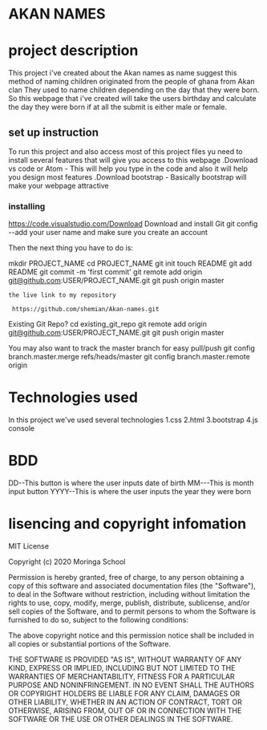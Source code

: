 # AKAN NAMES

# project description
   This project i've created about the Akan names
   as name suggest this method of naming children originated from the people of ghana from Akan clan
   They used to name children depending on the day that they were born.
   So this webpage that i've created will take the users  birthday and calculate the day they were born
   if at all the submit is either male or female.
   
## set up instruction
To run this project and also access most of this project files yu need to install several features that will give you access 
to this webpage
  .Download vs code or Atom - This will help you type in the code and also it will help you design most features
  .Download bootstrap - Basically bootstrap will make your webpage attractive 
  ### installing
 https://code.visualstudio.com/Download
  Download and install Git
  git config --add your user name and make sure you create an account 
  
  Then the next thing you have to do is:
  
  mkdir PROJECT_NAME
  cd PROJECT_NAME
  git init
  touch README
  git add README
  git commit -m 'first commit'
  git remote add origin git@github.com:USER/PROJECT_NAME.git
  git push origin master
    
    the live link to my repository
    
     https://github.com/shemian/Akan-names.git
     
     
Existing Git Repo?
  cd existing_git_repo
  git remote add origin git@github.com:USER/PROJECT_NAME.git
  git push origin master

You may also want to track the master branch for easy pull/push
  git config branch.master.merge refs/heads/master
  git config branch.master.remote origin
  
  # Technologies used
  In this project we've used several technologies
       1.css
       2.html
       3.bootstrap
       4.js console
        
  # BDD
  DD--This button is where the user inputs date of birth
  MM---This is month input button
  YYYY--This is where the user inputs the year they were born
       
  # lisencing and copyright infomation
  MIT License

Copyright (c) 2020 Moringa School

Permission is hereby granted, free of charge, to any person obtaining a copy of this software and associated documentation files (the "Software"), to deal in the Software without restriction, including without limitation the rights to use, copy, modify, merge, publish, distribute, sublicense, and/or sell copies of the Software, and to permit persons to whom the Software is furnished to do so, subject to the following conditions:

The above copyright notice and this permission notice shall be included in all copies or substantial portions of the Software.

THE SOFTWARE IS PROVIDED "AS IS", WITHOUT WARRANTY OF ANY KIND, EXPRESS OR IMPLIED, INCLUDING BUT NOT LIMITED TO THE WARRANTIES OF MERCHANTABILITY, FITNESS FOR A PARTICULAR PURPOSE AND NONINFRINGEMENT. IN NO EVENT SHALL THE AUTHORS OR COPYRIGHT HOLDERS BE LIABLE FOR ANY CLAIM, DAMAGES OR OTHER LIABILITY, WHETHER IN AN ACTION OF CONTRACT, TORT OR OTHERWISE, ARISING FROM, OUT OF OR IN CONNECTION WITH THE SOFTWARE OR THE USE OR OTHER DEALINGS IN THE SOFTWARE.
 
 
